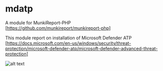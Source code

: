 # mdatp

A module for MunkiReport-PHP [https://github.com/munkireport/munkireport-php]

This module report on installation of Microsoft Defender ATP [https://docs.microsoft.com/en-us/windows/security/threat-protection/microsoft-defender-atp/microsoft-defender-advanced-threat-protection]

![alt text](https://github.com/CristianNic/mdatp/listing.jpg?raw=true)
